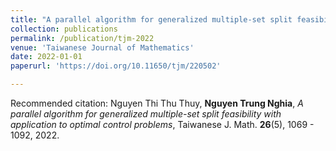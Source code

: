 ```yaml
---
title: "A parallel algorithm for generalized multiple-set split feasibility with application to optimal control problems"
collection: publications
permalink: /publication/tjm-2022
venue: 'Taiwanese Journal of Mathematics'
date: 2022-01-01
paperurl: 'https://doi.org/10.11650/tjm/220502'

---
```

Recommended citation: Nguyen Thi Thu Thuy, **Nguyen Trung Nghia**, _A parallel algorithm for generalized multiple-set split feasibility with application to optimal control problems_, Taiwanese J. Math. **26**(5), 1069 - 1092, 2022.
